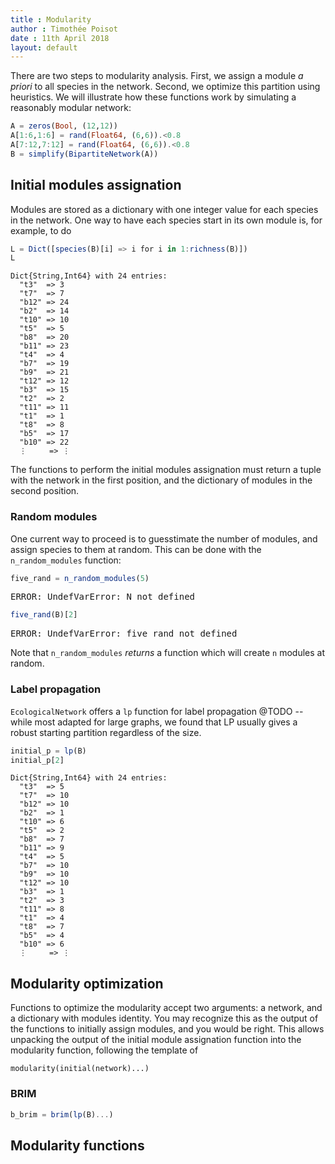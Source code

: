 ```yaml
---
title : Modularity
author : Timothée Poisot
date : 11th April 2018
layout: default
---
```





There are two steps to modularity analysis. First, we assign a module *a priori*
to all species in the network. Second, we optimize this partition using
heuristics. We will illustrate how these functions work by simulating a reasonably modular network:

````julia
A = zeros(Bool, (12,12))
A[1:6,1:6] = rand(Float64, (6,6)).<0.8
A[7:12,7:12] = rand(Float64, (6,6)).<0.8
B = simplify(BipartiteNetwork(A))
````





## Initial modules assignation

Modules are stored as a dictionary with one integer value for each species in
the network. One way to have each species start in its own module is, for
example, to do

````julia
L = Dict([species(B)[i] => i for i in 1:richness(B)])
L
````


````
Dict{String,Int64} with 24 entries:
  "t3"  => 3
  "t7"  => 7
  "b12" => 24
  "b2"  => 14
  "t10" => 10
  "t5"  => 5
  "b8"  => 20
  "b11" => 23
  "t4"  => 4
  "b7"  => 19
  "b9"  => 21
  "t12" => 12
  "b3"  => 15
  "t2"  => 2
  "t11" => 11
  "t1"  => 1
  "t8"  => 8
  "b5"  => 17
  "b10" => 22
  ⋮     => ⋮
````





The functions to perform the initial modules assignation must return a tuple
with the network in the first position, and the dictionary of modules in the
second position.

### Random modules

One current way to proceed is to guesstimate the number of modules, and assign
species to them at random. This can be done with the `n_random_modules`
function:

````julia
five_rand = n_random_modules(5)
````


<pre class="julia-error">
ERROR: UndefVarError: N not defined
</pre>


````julia
five_rand(B)[2]
````


<pre class="julia-error">
ERROR: UndefVarError: five_rand not defined
</pre>




Note that `n_random_modules` *returns* a function which will create `n` modules
at random.

### Label propagation

`EcologicalNetwork` offers a `lp` function for label propagation @TODO -- while
most adapted for large graphs, we found that LP usually gives a robust starting
partition regardless of the size.

````julia
initial_p = lp(B)
initial_p[2]
````


````
Dict{String,Int64} with 24 entries:
  "t3"  => 5
  "t7"  => 10
  "b12" => 10
  "b2"  => 1
  "t10" => 6
  "t5"  => 2
  "b8"  => 7
  "b11" => 9
  "t4"  => 5
  "b7"  => 10
  "b9"  => 10
  "t12" => 10
  "b3"  => 1
  "t2"  => 3
  "t11" => 8
  "t1"  => 4
  "t8"  => 7
  "b5"  => 4
  "b10" => 6
  ⋮     => ⋮
````





## Modularity optimization

Functions to optimize the modularity accept two arguments: a network, and a
dictionary with modules identity. You may recognize this as the output of the
functions to initially assign modules, and you would be right. This allows
unpacking the output of the initial module assignation function into the
modularity function, following the template of

```
modularity(initial(network)...)
```

### BRIM

````julia
b_brim = brim(lp(B)...)
````





## Modularity functions
